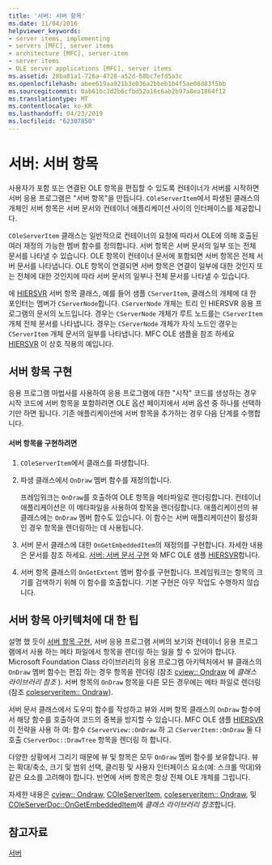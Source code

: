 ```yaml
---
title: '서버: 서버 항목'
ms.date: 11/04/2016
helpviewer_keywords:
- server items, implementing
- servers [MFC], server items
- architecture [MFC], server-item
- server items
- OLE server applications [MFC], server items
ms.assetid: 28ba81a1-726a-4728-a52d-68bc7efd5a3c
ms.openlocfilehash: abee619aa921b3e036a2bbeb1b4f5ae08d83f5bb
ms.sourcegitcommit: 0ab61bc3d2b6cfbd52a16c6ab2b97a8ea1864f12
ms.translationtype: MT
ms.contentlocale: ko-KR
ms.lasthandoff: 04/23/2019
ms.locfileid: "62307850"
---
```

# <a name="servers-server-items"></a>서버: 서버 항목

사용자가 포함 또는 연결된 OLE 항목을 편집할 수 있도록 컨테이너가 서버를 시작하면 서버 응용 프로그램은 "서버 항목"을 만듭니다. `COleServerItem`에서 파생된 클래스의 개체인 서버 항목은 서버 문서와 컨테이너 애플리케이션 사이의 인터페이스를 제공합니다.

`COleServerItem` 클래스는 일반적으로 컨테이너의 요청에 따라서 OLE에 의해 호출된 여러 재정의 가능한 멤버 함수를 정의합니다. 서버 항목은 서버 문서의 일부 또는 전체 문서를 나타낼 수 있습니다. OLE 항목이 컨테이너 문서에 포함되면 서버 항목은 전체 서버 문서를 나타냅니다. OLE 항목이 연결되면 서버 항목은 연결이 일부에 대한 것인지 또는 전체에 대한 것인지에 따라 서버 문서의 일부나 전체 문서를 나타낼 수 있습니다.

에 [HIERSVR](../overview/visual-cpp-samples.md) 서버 항목 클래스, 예를 들어 샘플 `CServerItem`, 클래스의 개체에 대 한 포인터는 멤버가 `CServerNode`합니다. `CServerNode` 개체는 트리 인 HIERSVR 응용 프로그램의 문서의 노드입니다. 경우는 `CServerNode` 개체가 루트 노드를는 `CServerItem` 개체 전체 문서를 나타냅니다. 경우는 `CServerNode` 개체가 자식 노드인 경우는 `CServerItem` 개체 문서의 일부를 나타냅니다. MFC OLE 샘플을 참조 하세요 [HIERSVR](../overview/visual-cpp-samples.md) 이 상호 작용의 예입니다.

##  <a name="_core_implementing_server_items"></a> 서버 항목 구현

응용 프로그램 마법사를 사용하여 응용 프로그램에 대한 "시작" 코드를 생성하는 경우 시작 코드에 서버 항목을 포함하려면 OLE 옵션 페이지에서 서버 옵션 중 하나를 선택하기만 하면 됩니다. 기존 애플리케이션에 서버 항목을 추가하는 경우 다음 단계를 수행합니다.

#### <a name="to-implement-a-server-item"></a>서버 항목을 구현하려면

1. `COleServerItem`에서 클래스를 파생합니다.

1. 파생 클래스에서 `OnDraw` 멤버 함수를 재정의합니다.

   프레임워크는 `OnDraw`를 호출하여 OLE 항목을 메타파일로 렌더링합니다. 컨테이너 애플리케이션은 이 메타파일을 사용하여 항목을 렌더링합니다. 애플리케이션의 뷰 클래스에는 `OnDraw` 멤버 함수도 있습니다. 이 함수는 서버 애플리케이션이 활성화인 경우 항목을 렌더링하는 데 사용됩니다.

1. 서버 문서 클래스에 대한 `OnGetEmbeddedItem`의 재정의를 구현합니다. 자세한 내용은 문서를 참조 하세요. [서버: 서버 문서 구현](../mfc/servers-implementing-server-documents.md) 와 MFC OLE 샘플 [HIERSVR](../overview/visual-cpp-samples.md)합니다.

1. 서버 항목 클래스의 `OnGetExtent` 멤버 함수를 구현합니다. 프레임워크는 항목의 크기를 검색하기 위해 이 함수를 호출합니다. 기본 구현은 아무 작업도 수행하지 않습니다.

##  <a name="_core_a_tip_for_server.2d.item_architecture"></a> 서버 항목 아키텍처에 대 한 팁

설명 했 듯이 [서버 항목 구현](#_core_implementing_server_items), 서버 응용 프로그램 서버의 보기와 컨테이너 응용 프로그램에서 사용 하는 메타 파일에서 항목을 렌더링 하는 일을 할 수 있어야 합니다. Microsoft Foundation Class 라이브러리의 응용 프로그램 아키텍처에서 뷰 클래스의 `OnDraw` 멤버 함수는 편집 하는 경우 항목을 렌더링 (참조 [cview:: Ondraw](../mfc/reference/cview-class.md#ondraw) 에 *클래스 라이브러리 참조* ). 서버 항목의 `OnDraw` 항목을 다른 모든 경우에는 메타 파일로 렌더링 (참조 [coleserveritem:: Ondraw](../mfc/reference/coleserveritem-class.md#ondraw)).

서버 문서 클래스에서 도우미 함수를 작성하고 뷰와 서버 항목 클래스의 `OnDraw` 함수에서 해당 함수를 호출하여 코드의 중복을 방지할 수 있습니다. MFC OLE 샘플 [HIERSVR](../overview/visual-cpp-samples.md) 이 전략을 사용 하 여: 함수 `CServerView::OnDraw` 하 고 `CServerItem::OnDraw` 둘 다 호출 `CServerDoc::DrawTree` 항목을 렌더링 하 합니다.

다양한 상황에서 그리기 때문에 뷰 및 항목은 모두 `OnDraw` 멤버 함수를 보유합니다. 뷰는 확대/축소, 크기 및 범위 선택, 클리핑 및 사용자 인터페이스 요소(예: 스크롤 막대)와 같은 요소를 고려해야 합니다. 반면에 서버 항목은 항상 전체 OLE 개체를 그립니다.

자세한 내용은 [cview:: Ondraw](../mfc/reference/cview-class.md#ondraw), [COleServerItem](../mfc/reference/coleserveritem-class.md), [coleserveritem:: Ondraw](../mfc/reference/coleserveritem-class.md#ondraw), 및 [COleServerDoc::OnGetEmbeddedItem](../mfc/reference/coleserverdoc-class.md#ongetembeddeditem)에 *클래스 라이브러리 참조*합니다.

## <a name="see-also"></a>참고자료

[서버](../mfc/servers.md)
